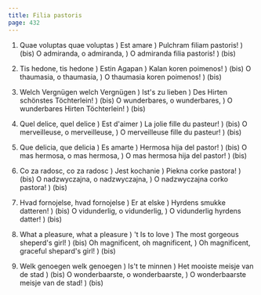 ```yaml
---
title: Filia pastoris
page: 432
---  
```



1.  Quae voluptas quae voluptas )
    Est amare )
    Pulchram filiam pastoris! ) (bis)
    O admiranda, o admiranda, )
    O admiranda filia pastoris! ) (bis)


2. Tis hedone, tis hedone )
    Estin Agapan )
    Kalan koren poimenos! ) (bis)
    O thaumasia, o thaumasia, )
    O thaumasia koren poimenos! ) (bis)


3. Welch Vergnügen welch Vergnügen )
    Ist's zu lieben )
    Des Hirten schönstes Töchterlein! ) (bis)
    O wunderbares, o wunderbares, )
    O wunderbares Hirten Töchterlein! ) (bis)


4. Quel delice, quel delice )
    Est d'aimer )
    La jolie fille du pasteur! ) (bis)
    O merveilleuse, o merveilleuse, )
    O merveilleuse fille du pasteur! ) (bis)


5. Que delicia, que delicia )
    Es amarte )
    Hermosa hija del pastor! ) (bis)
    O mas hermosa, o mas hermosa, )
    O mas hermosa hija del pastor! ) (bis)


6. Co za radosc, co za radosc )
    Jest kochanie )
    Piekna corke pastora! ) (bis)
    O nadzwyczajna, o nadzwyczajna, )
    O nadzwyczajna corko pastora! ) (bis)


7. Hvad fornojelse, hvad fornojelse )
    Er at elske )
    Hyrdens smukke datteren! ) (bis)
    O vidunderlig, o vidunderlig, )
    O vidunderlig hyrdens datter! ) (bis)


8. What a pleasure, what a pleasure )
    't Is to love )
    The most gorgeous sheperd's girl! ) (bis)
    Oh magnificent, oh magnificent, )
    Oh magnificent, graceful shepard's girl! ) (bis)


9. Welk genoegen welk genoegen )
   Is't te minnen )
   Het mooiste meisje van de stad ) (bis)
   O wonderbaarste, o wonderbaarste, )
   O wonderbaarste meisje van de stad! ) (bis)